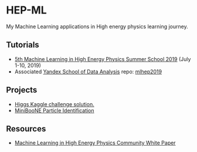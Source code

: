 # HEP-ML
My Machine Learning applications in High energy physics learning journey. 



## Tutorials
- [5th Machine Learning in High Energy Physics Summer School 2019](https://indico.cern.ch/event/768915/) (July 1-10, 2019)
- Associated [Yandex School of Data Analysis](https://github.com/yandexdataschool) repo: [mlhep2019](https://github.com/yandexdataschool/mlhep2019)

## Projects 
- [Higgs Kaggle challenge solution.](https://github.com/MohamedElashri/HEP-ML/blob/master/projects/Higgs_Boson_Challange.ipynb)
- [MiniBooNE Particle Identification ](https://github.com/MohamedElashri/HEP-ML/blob/master/projects/MiniBooNE_Particle_Identification.ipynb)

## Resources
- [Machine Learning in High Energy Physics Community White Paper](https://arxiv.org/abs/1807.02876)


